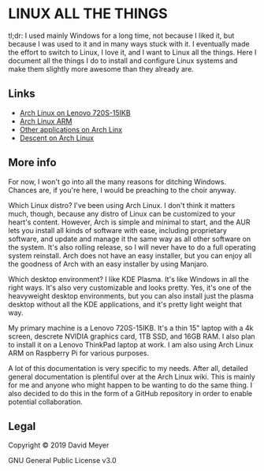 # LINUX ALL THE THINGS

tl;dr: I used mainly Windows for a long time, not because I liked it, but because I was used to it and in many ways stuck with it.  I eventually made the effort to switch to Linux, I love it, and I want to Linux all the things.  Here I document all the things I do to install and configure Linux systems and make them slightly more awesome than they already are.

## Links

- [Arch Linux on Lenovo 720S-15IKB](docs/arch-lenovo720s.md)
- [Arch Linux ARM](docs/arch-arm.md)
- [Other applications on Arch Linx](docs/arch-other-apps.md)
- [Descent on Arch Linux](docs/arch-descent.md)

## More info

For now, I won't go into all the many reasons for ditching Windows.  Chances are, if you're here, I would be preaching to the choir anyway.

Which Linux distro?  I've been using Arch Linux.  I don't think it matters much, though, because any distro of Linux can be customized to your heart's content.  However, Arch is simple and minimal to start, and the AUR lets you install all kinds of software with ease, including proprietary software, and update and manage it the same way as all other software on the system.  It's also rolling release, so I will never have to do a full operating system reinstall.  Arch does not have an easy installer, but you can enjoy all the goodness of Arch with an easy installer by using Manjaro.

Which desktop environment?  I like KDE Plasma.  It's like Windows in all the right ways.  It's also very customizable and looks pretty.  Yes, it's one of the heavyweight desktop environments, but you can also install just the plasma desktop without all the KDE applications, and it's pretty light weight that way.

My primary machine is a Lenovo 720S-15IKB.  It's a thin 15" laptop with a 4k screen, descrete NVIDIA graphics card, 1TB SSD, and 16GB RAM.  I also plan to install it on a Lenovo ThinkPad laptop at work.  I am also using Arch Linux ARM on Raspberry Pi for various purposes.

A lot of this documentation is very specific to my needs.  After all, detailed general documentation is plentiful over at the Arch Linux wiki.  This is mainly for me and anyone who might happen to be wanting to do the same thing.  I also decided to do this in the form of a GitHub repository in order to enable potential collaboration.

## Legal

Copyright &copy; 2019 David Meyer

GNU General Public License v3.0
